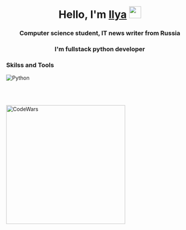 <h1 align="center">Hello, I'm <a href="https://daniilshat.ru/" target="_blank">Ilya</a> 
<img src="https://github.com/blackcater/blackcater/raw/main/images/Hi.gif" height="32"/></h1>
<h3 align="center">Computer science student, IT news writer from Russia</h3>

<h3 align="center">I'm fullstack python developer</h3>

### Skilss and Tools

![Python](https://img.shields.io/badge/-Python-3A3845?style=flat-square&logo=python&logoColor=FFD93D)

<br />
<br />
<br />

<img align="left" alt="CodeWars" width="320px" src="https://www.codewars.com/users/ilyazm/badges/large" />
